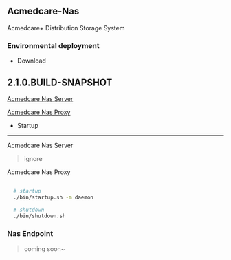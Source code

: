 ## Acmedcare-Nas

Acmedcare+ Distribution Storage System

### Environmental deployment

- Download

2.1.0.BUILD-SNAPSHOT
----
[Acmedcare Nas Server](releases/2.1.0.BUILD-SNAPSHOT/nas-fs-2.1.0.BUILD-SNAPSHOT-assembly.tar.gz)

[Acmedcare Nas Proxy](releases/2.1.0.BUILD-SNAPSHOT/nas-server-2.1.0.BUILD-SNAPSHOT.tar.gz)

- Startup
----

Acmedcare Nas Server

> ignore


Acmedcare Nas Proxy

```bash
  
  # startup
  ./bin/startup.sh -m daemon

  # shutdown
  ./bin/shutdown.sh

```


### Nas Endpoint

> coming soon~